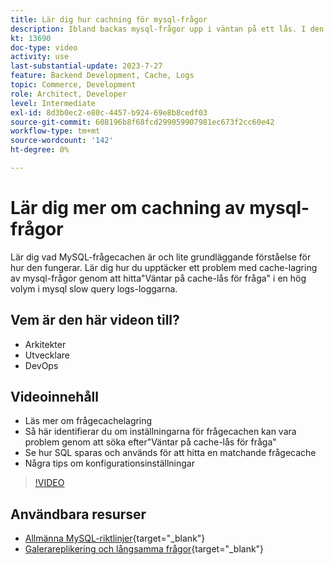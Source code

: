 ```yaml
---
title: Lär dig hur cachning för mysql-frågor
description: Ibland backas mysql-frågor upp i väntan på ett lås. I den här självstudiekursen förklaras vad som är frågecachelagring och några rekommendationer för inställningar om du har problem.
kt: 13690
doc-type: video
activity: use
last-substantial-update: 2023-7-27
feature: Backend Development, Cache, Logs
topic: Commerce, Development
role: Architect, Developer
level: Intermediate
exl-id: 8d3b0ec2-e80c-4457-b924-69e8b8cedf03
source-git-commit: 608196b8f68fcd299059907981ec673f2cc60e42
workflow-type: tm+mt
source-wordcount: '142'
ht-degree: 0%

---
```


# Lär dig mer om cachning av mysql-frågor

Lär dig vad MySQL-frågecachen är och lite grundläggande förståelse för hur den fungerar. Lär dig hur du upptäcker ett problem med cache-lagring av mysql-frågor genom att hitta&quot;Väntar på cache-lås för fråga&quot; i en hög volym i mysql slow query logs-loggarna.

## Vem är den här videon till?

- Arkitekter
- Utvecklare
- DevOps

## Videoinnehåll

- Läs mer om frågecachelagring
- Så här identifierar du om inställningarna för frågecachen kan vara problem genom att söka efter&quot;Väntar på cache-lås för fråga&quot;
- Se hur SQL sparas och används för att hitta en matchande frågecache
- Några tips om konfigurationsinställningar

>[!VIDEO](https://video.tv.adobe.com/v/3432373?learn=on&captions=swe)

## Användbara resurser

- [Allmänna MySQL-riktlinjer](https://experienceleague.adobe.com/docs/commerce-operations/installation-guide/prerequisites/database-server/mysql.html?lang=sv-SE){target="_blank"}
- [Galerareplikering och långsamma frågor](https://experienceleague.adobe.com/docs/commerce-learn/tutorials/backend-development/galera-db-slow-replication.html?lang=sv-SE){target="_blank"}
